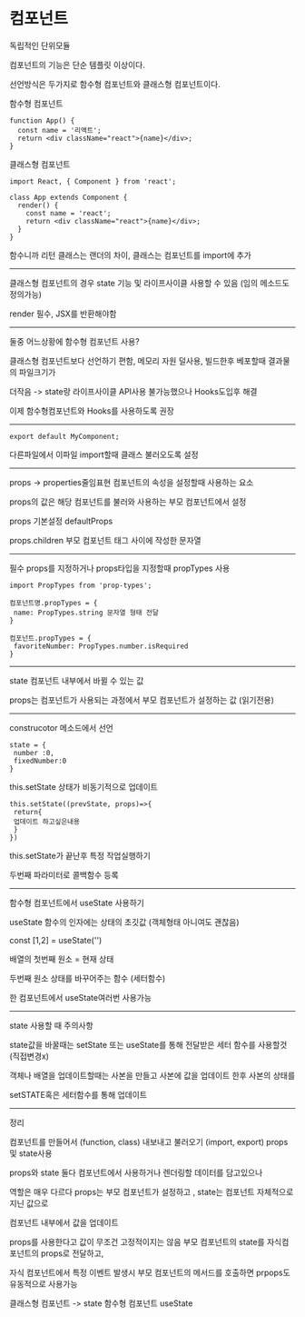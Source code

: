 <h1>컴포넌트</h1> 독립적인 단위모듈

컴포넌트의 기능은 단순 템플릿 이상이다. 

선언방식은 두가지로 함수형 컴포넌트와 클래스형 컴포넌트이다.



함수형 컴포넌트

```
function App() {
  const name = '리액트';
  return <div className="react">{name}</div>;
}
```

클래스형 컴포넌트

```
import React, { Component } from 'react';

class App extends Component {
  render() {
    const name = 'react';
    return <div className="react">{name}</div>;
  }
}
```

함수니까 리턴 클래스는 랜더의 차이, 클래스는 컴포넌트를 import에 추가

---

클래스형 컴포넌트의 경우 state 기능 및 라이프사이클 사용할 수 있음 (임의 메소드도 정의가능)

render 필수, JSX를 반환해야함



---

둘중 어느상황에 함수형 컴포넌트 사용?

클래스형 컴포넌트보다 선언하기 편함, 메모리 자원 덜사용, 빌드한후 베포할때 결과물의 파일크기가

더작음 -> state랑 라이프사이클 API사용 불가능했으나 Hooks도입후 해결

이제 함수형컴포넌트와 Hooks를 사용하도록 권장

---

```
export default MyComponent;
```

다른파일에서 이파일 import할때 클래스 불러오도록 설정

---

props -> properties줄임표현 컴포넌트의 속성을 설정할때 사용하는 요소

props의 값은 해당 컴포넌트를 불러와 사용하는 부모 컴포넌트에서 설정



props 기본설정 defaultProps

props.children 부모 컴포넌트 태그 사이에 작성한 문자열 

---

필수 props를 지정하거나 props타입을 지정할때 propTypes 사용

```
import PropTypes from 'prop-types';

컴포넌트명.propTypes = {
 name: PropTypes.string 문자열 형태 전달
}
```

```
컴포넌트.propTypes = {
 favoriteNumber: PropTypes.number.isRequired
}
```

---

state  컴포넌트 내부에서 바뀔 수 있는 값

props는 컴포넌트가 사용되는 과정에서 부모 컴포넌트가 설정하는 값 (읽기전용)

---

construcotor 메소드에서 선언

```
state = {
 number :0,
 fixedNumber:0
}
```

this.setState 상태가 비동기적으로 업데이트

```
this.setState((prevState, props)=>{
 return{
 업데이트 하고싶은내용
 }
})
```

this.setState가 끝난후 특정 작업실행하기

두번째 파라미터로 콜백함수 등록

---

함수형 컴포넌트에서 useState 사용하기

useState 함수의 인자에는 상태의 초깃값 (객체형태 아니여도 괜찮음)

const [1,2] = useState('')

배열의 첫번째 원소 = 현재 상태

두번째 원소 상태를 바꾸어주는 함수 (세터함수)

한 컴포넌트에서 useState여러번 사용가능

---

state 사용할 때 주의사항

state값을 바꿀때는 setState 또는 useState를 통해 전달받은 세터 함수를 사용할것(직접변경x)



객체나 배열을 업데이트할때는 사본을 만들고 사본에 값을 업데이트 한후 사본의 상태를

setSTATE혹은 세터함수를 통해 업데이트

---

정리

컴포넌트를 만들어서 (function, class) 내보내고 불러오기 (import, export) props 및 state사용

props와 state 둘다 컴포넌트에서 사용하거나 렌더링할 데이터를 담고있으나

역할은 매우 다르다 props는 부모 컴포넌트가 설정하고 , state는 컴포넌트 자체적으로 지닌 값으로

컴포넌트 내부에서 값을 업데이트

props를 사용한다고 값이 무조건 고정적이지는 않음 부모 컴포넌트의 state를 자식컴포넌트의 props로 전달하고,

자식 컴포넌트에서 특정 이벤트 발생시 부모 컴포넌트의 메서드를 호출하면 prpops도 유동적으로 사용가능



클래스형 컴포넌트 -> state 함수형 컴포넌트 useState

